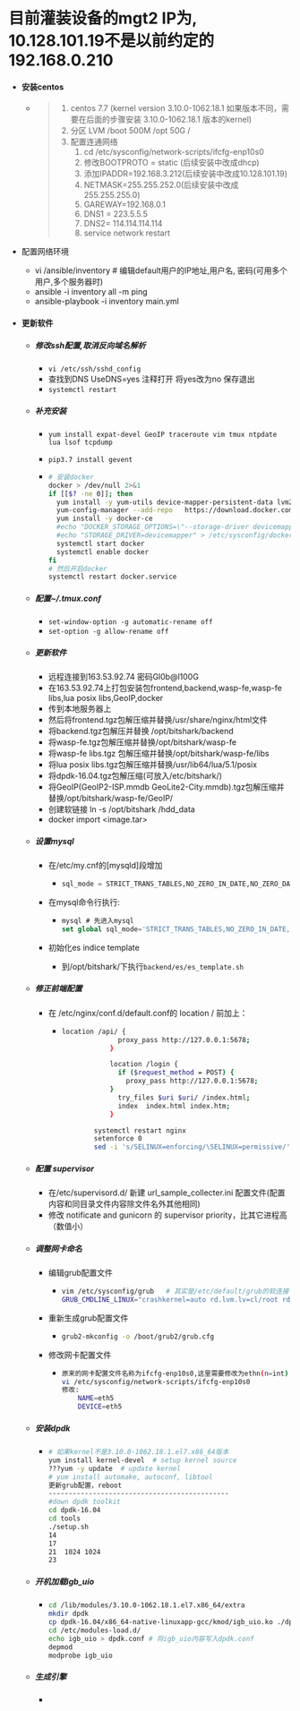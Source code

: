 # 目前灌装设备的mgt2 IP为, 10.128.101.19不是以前约定的 192.168.0.210

- #### 安装centos

  - > 1. centos 7.7 (kernel version 3.10.0-1062.18.1 如果版本不同，需要在后面的步骤安装 3.10.0-1062.18.1 版本的kernel)
    > 2. 分区 LVM /boot 500M /opt 50G /
    > 3. 配置连通网络
    >    1. cd  /etc/sysconfig/network-scripts/ifcfg-enp10s0
    >    2. 修改BOOTPROTO = static (后续安装中改成dhcp)
    >    3. 添加IPADDR=192.168.3.212(后续安装中改成10.128.101.19)
    >    4. NETMASK=255.255.252.0(后续安装中改成255.255.255.0)
    >    5. GAREWAY=192.168.0.1
    >    6. DNS1 = 223.5.5.5
    >    7. DNS2= 114.114.114.114
    >    8. service network restart

- 配置网络环境
  - vi /ansible/inventory  # 编辑default用户的IP地址,用户名, 密码(可用多个用户,多个服务器时)
  - ansible -i inventory all -m ping
  - ansible-playbook -i inventory main.yml

- #### 更新软件

  - ##### 修改ssh配置,取消反向域名解析

    - `vi /etc/ssh/sshd_config`
    - 查找到DNS  UseDNS=yes 注释打开 将yes改为no 保存退出
    - `systemctl restart`

  - ##### 补充安装

    - `yum install expat-devel GeoIP traceroute vim tmux ntpdate lua lsof tcpdump`

    - `pip3.7 install gevent`

    - ```bash
      # 安装docker
      docker > /dev/null 2>&1
      if [[$? -ne 0]]; then
      	yum install -y yum-utils device-mapper-persistent-data lvm2
      	yum-config-manager --add-repo   https://download.docker.com/linux/centos/docker-ce.repo
      	yum install -y docker-ce
      	#echo "DOCKER_STORAGE_OPTIONS=\"--storage-driver devicemapper\"" > /etc/sysconfig/docker-storage
      	#echo "STORAGE_DRIVER=devicemapper" > /etc/sysconfig/docker-storage-setup
      	systemctl start docker
      	systemctl enable docker
      fi
      # 然后开启docker
      systemctl restart docker.service
      ```

  - ##### 配置~/.tmux.conf

    - `set-window-option -g automatic-rename off`
    - `set-option -g allow-rename off`

  - ##### 更新软件

    - 远程连接到163.53.92.74  密码Gl0b@l100G
    - 在163.53.92.74上打包安装包frontend,backend,wasp-fe,wasp-fe libs,lua posix libs,GeoIP,docker
    - 传到本地服务器上
    - 然后将frontend.tgz包解压缩并替换/usr/share/nginx/html文件
    - 将backend.tgz包解压并替换 /opt/bitshark/backend
    - 将wasp-fe.tgz包解压缩并替换/opt/bitshark/wasp-fe
    - 将wasp-fe libs.tgz 包解压缩并替换/opt/bitshark/wasp-fe/libs
    - 将lua posix libs.tgz包解压缩并替换/usr/lib64/lua/5.1/posix
    - 将dpdk-16.04.tgz包解压缩(可放入/etc/bitshark/)
    - 将GeoIP(GeoIP2-ISP.mmdb  GeoLite2-City.mmdb).tgz包解压缩并替换/opt/bitshark/wasp-fe/GeoIP/
    - 创建软链接 ln -s /opt/bitshark /hdd_data
    - docker import  <image.tar>

  - ##### 设置mysql

    - 在/etc/my.cnf的[mysqld]段增加

      - ```sql
        sql_mode = STRICT_TRANS_TABLES,NO_ZERO_IN_DATE,NO_ZERO_DATE,ERROR_FOR_DIVISION_BY_ZERO,NO_AUTO_CREATE_USER,NO_ENGINE_SUBSTITUTION
        ```

    - 在mysql命令行执行:

      - ```sql
        mysql # 先进入mysql
        set global sql_mode='STRICT_TRANS_TABLES,NO_ZERO_IN_DATE,NO_ZERO_DATE,ERROR_FOR_DIVISION_BY_ZERO,NO_AUTO_CREATE_USER,NO_ENGINE_SUBSTITUTION';
        ```

    - 初始化es indice template

      - 到/opt/bitshark/下执行` backend/es/es_template.sh `

  - ##### 修正前端配置

    - 在 /etc/nginx/conf.d/default.conf的 location / 前加上：

      - ```bash
        location /api/ {
        			  proxy_pass http://127.0.0.1:5678;
        			}
        
        			location /login {
        			  if ($request_method = POST) {
        				proxy_pass http://127.0.0.1:5678;
        			}
        			  try_files $uri $uri/ /index.html;
        			  index  index.html index.htm;
        			}
        
        		systemctl restart nginx
        		setenforce 0
        		sed -i 's/SELINUX=enforcing/\SELINUX=permissive/' /etc/selinux/config
        ```

  - ##### 配置 supervisor

    - 在/etc/supervisord.d/ 新建 url_sample_collecter.ini 配置文件(配置内容和同目录文件内容除文件名外其他相同)
    - 修改 notificate and gunicorn 的 supervisor priority，比其它进程高（数值小） 

  - ##### 调整网卡命名

    - 编辑grub配置文件

      - ```bash
        vim /etc/sysconfig/grub   # 其实是/etc/default/grub的软连接
        GRUB_CMDLINE_LINUX="crashkernel=auto rd.lvm.lv=cl/root rd.lvm.lv=cl/swap net.ifnames=0 biosdevname=0 rhgb quiet" # 为GRUB_CMDLINE_LINUX变量增加2个参数
        ```

    - 重新生成grub配置文件

      - ```bash
        grub2-mkconfig -o /boot/grub2/grub.cfg
        ```

    - 修改网卡配置文件

      - ```bash
        原来的网卡配置文件名称为ifcfg-enp10s0,这里需要修改为ethn(n=int) 格式
        vi /etc/sysconfig/network-scripts/ifcfg-enp10s0
        修改:
        	NAME=eth5
        	DEVICE=eth5
        ```

  - ##### 安装dpdk

    - ```bash
      # 如果kernel不是3.10.0-1062.18.1.el7.x86_64版本
      yum install kernel-devel  # setup kernel source
      ???yum -y update  # update kernel
      # yum install automake, autoconf, libtool
      更新grub配置，reboot
      ---------------------------------------------
      #down dpdk toolkit
      cd dpdk-16.04
      cd tools
      ./setup.sh
      14
      17
      21  1024 1024
      23
      ```

  - ##### 开机加载igb_uio

    - ```bash
      cd /lib/modules/3.10.0-1062.18.1.el7.x86_64/extra
      mkdir dpdk
      cp dpdk-16.04/x86_64-native-linuxapp-gcc/kmod/igb_uio.ko ./dpdk/ # 将igb_uio文件复制到dpdk/下
      cd /etc/modules-load.d/
      echo igb_uio > dpdk.conf # 将igb_uio内容写入dpdk.conf
      depmod
      modprobe igb_uio
      ```

  - ##### 生成引擎

    - 

